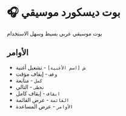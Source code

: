 # 🎧 بوت ديسكورد موسيقي

بوت موسيقي عربي بسيط وسهل الاستخدام

## الأوامر
- `ش [اسم الأغنية]` - تشغيل أغنية
- `وقف` - إيقاف مؤقت
- `كمل` - متابعة
- `تخطى` - التالي
- `ايقاف` - إيقاف كامل
- `القائمة` - عرض القائمة
- `الأوامر` - عرض المساعدة
